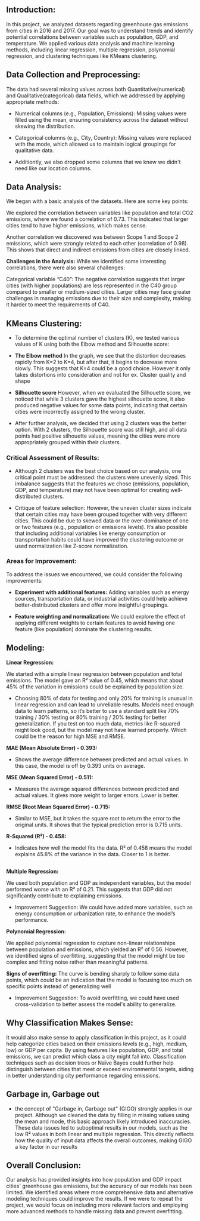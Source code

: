 ## **Introduction:**

In this project, we analyzed datasets regarding greenhouse gas emissions from cities in 2016 and 2017. 
Our goal was to understand trends and identify potential correlations between variables such as population, GDP, and temperature. We applied various data analysis and machine learning methods, including linear regression, multiple regression, polynomial regression, and clustering techniques like KMeans clustering.

## **Data Collection and Preprocessing:** 

The data had several missing values across both Quantitative(numerical) and Qualitative(categorical) data fields, which we addressed by applying appropriate methods:

* Numerical columns (e.g., Population, Emissions): Missing values were filled using the mean, ensuring consistency across the dataset without skewing the distribution.
* Categorical columns (e.g., City, Country): Missing values were replaced with the mode, which allowed us to maintain logical groupings for qualitative data.

* Additiontly, we also dropped some columns that we knew we didn't need like our location columns.

## **Data Analysis:** 
We began with a basic analysis of the datasets. Here are some key points:

We explored the correlation between variables like population and total CO2 emissions, where we found a correlation of 0.73. This indicated that larger cities tend to have higher emissions, which makes sense.

Another correlation we discovered was between Scope 1 and Scope 2 emissions, which were strongly related to each other (correlation of 0.98). This shows that direct and indirect emissions from cities are closely linked.

**Challenges in the Analysis:** 
While we identified some interesting correlations, there were also several challenges:

Categorical variable “C40”: The negative correlation suggests that larger cities (with higher populations) are less represented in the C40 group compared to smaller or medium-sized cities. Larger cities may face greater challenges in managing emissions due to their size and complexity, making it harder to meet the requirements of C40.

## **KMeans Clustering:**

* To determine the optimal number of clusters (K), we tested various values of K using both the Elbow method and Silhouette score:

* **The Elbow method** In the graph, we see that the distortion decreases rapidly from K=2 to K=4, but after that, it begins to decrease more slowly. This suggests that K=4 could be a good choice. However it only takes distortions into consideration and not for ex. Cluster quality and shape

* **Silhouette score** However, when we evaluated the Silhouette score, we noticed that while 3 clusters gave the highest silhouette score, it also produced negative values for some data points, indicating that certain cities were incorrectly assigned to the wrong cluster.

* After further analysis, we decided that using 2 clusters was the better option. With 2 clusters, the Silhouette score was still high, and all data points had positive silhouette values, meaning the cities were more appropriately grouped within their clusters.

### Critical Assessment of Results:

* Although 2 clusters was the best choice based on our analysis, one critical point must be addressed: the clusters were unevenly sized. This imbalance suggests that the features we chose (emissions, population, GDP, and temperature) may not have been optimal for creating well-distributed clusters.
  
* Critique of feature selection: However, the uneven cluster sizes indicate that certain cities may have been grouped together with very different cities. This could be due to skewed data or the over-dominance of one or two features (e.g., population or emissions levels). It’s also possible that including additional variables like energy consumption or transportation habits could have improved the clustering outcome or used normalization like Z-score normalization.

### Areas for Improvement:

To address the issues we encountered, we could consider the following improvements:

* **Experiment with additional features:** Adding variables such as energy sources, transportation data, or industrial activities could help achieve better-distributed clusters and offer more insightful groupings.
  
* **Feature weighting and normalization:** We could explore the effect of applying different weights to certain features to avoid having one feature (like population) dominate the clustering results.

## **Modeling:**

**Linear Regression:** 

We started with a simple linear regression between population and total emissions. The model gave an R² value of 0.45, which means that about 45% of the variation in emissions could be explained by population size.

* Choosing 80% of data for testing and only 20% for training is unusual in linear regression and can lead to unreliable results. Models need enough data to learn patterns, so it’s better to use a standard split like 70% training / 30% testing or 80% training / 20% testing for better generalization. If you test on too much data, metrics like R-squared might look good, but the model may not have learned properly. Which could be the reason for high MSE and RMSE.

**MAE (Mean Absolute Error) - 0.393:**

* Shows the average difference between predicted and actual values. In this case, the model is off by 0.393 units on average.

**MSE (Mean Squared Error) - 0.511:**

* Measures the average squared differences between predicted and actual values. It gives more weight to larger errors. Lower is better.

**RMSE (Root Mean Squared Error) - 0.715:**

* Similar to MSE, but it takes the square root to return the error to the original units. It shows that the typical prediction error is 0.715 units.

**R-Squared (R²) - 0.458:**

* Indicates how well the model fits the data. R² of 0.458 means the model explains 45.8% of the variance in the data. Closer to 1 is better.

## 

**Multiple Regression:** 

We used both population and GDP as independent variables, but the model performed worse with an R² of 0.21. This suggests that GDP did not significantly contribute to explaining emissions.

* Improvement Suggestion: We could have added more variables, such as energy consumption or urbanization rate, to enhance the model’s performance.

**Polynomial Regression:** 

We applied polynomial regression to capture non-linear relationships between population and emissions, which yielded an R² of 0.56. However, we identified signs of overfitting, suggesting that the model might be too complex and fitting noise rather than meaningful patterns.

**Signs of overfitting:** The curve is bending sharply to follow some data points, which could be an indication that the model is focusing too much on specific points instead of generalizing well

* Improvement Suggestion: To avoid overfitting, we could have used cross-validation to better assess the model's ability to generalize.


## **Why Classification Makes Sense:** 

It would also make sense to apply classification in this project, as it could help categorize cities based on their emissions levels (e.g., high, medium, low) or GDP per capita. By using features like population, GDP, and total emissions, we can predict which class a city might fall into. Classification techniques such as decision trees or Naïve Bayes could further help distinguish between cities that meet or exceed environmental targets, aiding in better understanding city performance regarding emissions.

## **Garbage in, Garbage out**

* the concept of "Garbage in, Garbage out" (GIGO) strongly applies in our project. Although we cleaned the data by filling in missing values using the mean and mode, this basic approach likely introduced inaccuracies. These data issues led to suboptimal results in our models, such as the low R² values in both linear and multiple regression. This directly reflects how the quality of input data affects the overall outcomes, making GIGO a key factor in our results

## **Overall Conclusion:** 

Our analysis has provided insights into how population and GDP impact cities' greenhouse gas emissions, but the accuracy of our models has been limited. We identified areas where more comprehensive data and alternative modeling techniques could improve the results. If we were to repeat the project, we would focus on including more relevant factors and employing more advanced methods to handle missing data and prevent overfitting.
